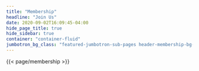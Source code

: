 ```yaml
---
title: "Membership"
headline: "Join Us"
date: 2020-09-02T16:09:45-04:00
hide_page_title: true
hide_sidebar: true
container: "container-fluid"
jumbotron_bg_class: "featured-jumbotron-sub-pages header-membership-bg-img"
---
```


{{< page/membership >}}
